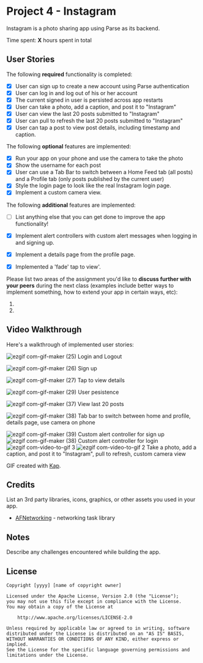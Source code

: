 # Project 4 - Instagram

Instagram is a photo sharing app using Parse as its backend.

Time spent: **X** hours spent in total

## User Stories

The following **required** functionality is completed:

- [X] User can sign up to create a new account using Parse authentication
- [X] User can log in and log out of his or her account
- [X] The current signed in user is persisted across app restarts
- [X] User can take a photo, add a caption, and post it to "Instagram"
- [X] User can view the last 20 posts submitted to "Instagram"
- [X] User can pull to refresh the last 20 posts submitted to "Instagram"
- [X] User can tap a post to view post details, including timestamp and caption.

The following **optional** features are implemented:

- [X] Run your app on your phone and use the camera to take the photo
- [X] Show the username for each post
- [X] User can use a Tab Bar to switch between a Home Feed tab (all posts) and a Profile tab (only posts published by the current user)
- [X] Style the login page to look like the real Instagram login page.
- [X] Implement a custom camera view.

The following **additional** features are implemented:

- [ ] List anything else that you can get done to improve the app functionality!
- [X] Implement alert controllers with custom alert messages when logging in and signing up.
- [X] Implement a details page from the profile page.
- [X] Implemented a 'fade' tap to view'.



Please list two areas of the assignment you'd like to **discuss further with your peers** during the next class (examples include better ways to implement something, how to extend your app in certain ways, etc):

1.
2.

## Video Walkthrough

Here's a walkthrough of implemented user stories:

![ezgif com-gif-maker (25)](https://user-images.githubusercontent.com/71947227/125145159-edff5b80-e0e5-11eb-956c-6b653c7b6276.gif)
Login and Logout

 ![ezgif com-gif-maker (26)](https://user-images.githubusercontent.com/71947227/125145263-3b7bc880-e0e6-11eb-84cb-b873c377a777.gif)
 Sign up


 ![ezgif com-gif-maker (27)](https://user-images.githubusercontent.com/71947227/125145464-e4c2be80-e0e6-11eb-8cf0-8b58d384e9f0.gif)
 Tap to view details

![ezgif com-gif-maker (29)](https://user-images.githubusercontent.com/71947227/125145629-9661ef80-e0e7-11eb-997a-021d3bd9fe81.gif)
User pesistence

![ezgif com-gif-maker (37)](https://user-images.githubusercontent.com/71947227/125146211-52bcb500-e0ea-11eb-9763-ddb5fea0fb0d.gif)
View last 20 posts

![ezgif com-gif-maker (38)](https://user-images.githubusercontent.com/71947227/125146472-8d731d00-e0eb-11eb-8183-bb1f8b3694b3.gif)
Tab bar to switch between home and profile, details page, use camera on phone

![ezgif com-gif-maker (39)](https://user-images.githubusercontent.com/71947227/125146617-4e919700-e0ec-11eb-885e-f9fd8e1ba24c.gif)
Custom alert controller for sign up
![ezgif com-gif-maker (38)](https://user-images.githubusercontent.com/71947227/125146600-3883d680-e0ec-11eb-816c-c353e8057501.gif)
Custom alert controller for login
![ezgif com-video-to-gif 3](https://user-images.githubusercontent.com/71947227/125147359-3459b800-e0f0-11eb-929f-d629809fb6f3.gif) ![ezgif com-video-to-gif 2](https://user-images.githubusercontent.com/71947227/125147301-ff4d6580-e0ef-11eb-90d3-f0d10970908f.gif)
Take a photo, add a caption, and post it to "Instagram", pull to refresh, custom camera view

GIF created with [Kap](https://getkap.co/).

## Credits

List an 3rd party libraries, icons, graphics, or other assets you used in your app.

- [AFNetworking](https://github.com/AFNetworking/AFNetworking) - networking task library


## Notes

Describe any challenges encountered while building the app.

## License

    Copyright [yyyy] [name of copyright owner]

    Licensed under the Apache License, Version 2.0 (the "License");
    you may not use this file except in compliance with the License.
    You may obtain a copy of the License at

        http://www.apache.org/licenses/LICENSE-2.0

    Unless required by applicable law or agreed to in writing, software
    distributed under the License is distributed on an "AS IS" BASIS,
    WITHOUT WARRANTIES OR CONDITIONS OF ANY KIND, either express or implied.
    See the License for the specific language governing permissions and
    limitations under the License.
